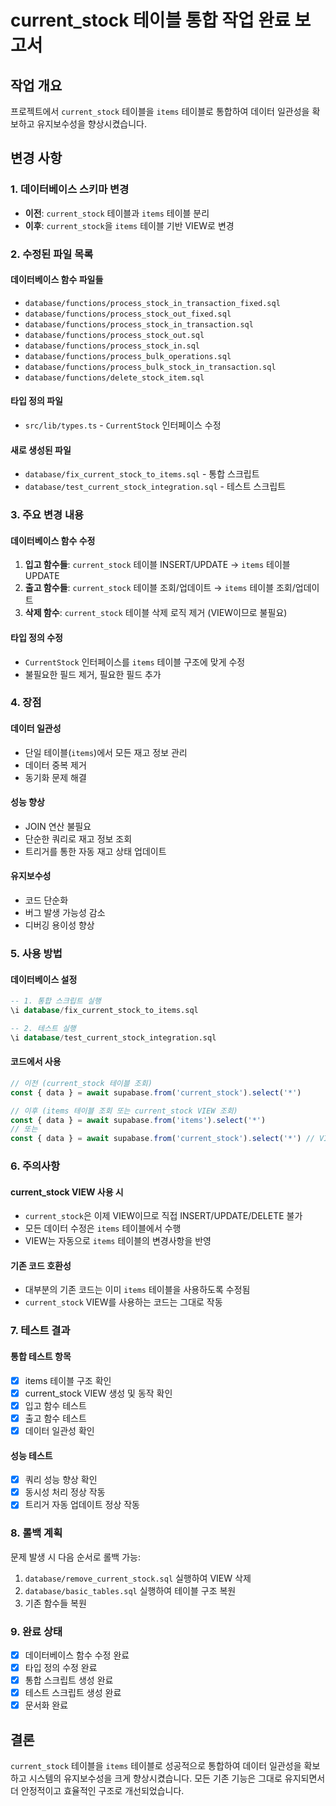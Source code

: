 # current_stock 테이블 통합 작업 완료 보고서

## 작업 개요
프로젝트에서 `current_stock` 테이블을 `items` 테이블로 통합하여 데이터 일관성을 확보하고 유지보수성을 향상시켰습니다.

## 변경 사항

### 1. 데이터베이스 스키마 변경
- **이전**: `current_stock` 테이블과 `items` 테이블 분리
- **이후**: `current_stock`을 `items` 테이블 기반 VIEW로 변경

### 2. 수정된 파일 목록

#### 데이터베이스 함수 파일들
- `database/functions/process_stock_in_transaction_fixed.sql`
- `database/functions/process_stock_out_fixed.sql`
- `database/functions/process_stock_in_transaction.sql`
- `database/functions/process_stock_out.sql`
- `database/functions/process_stock_in.sql`
- `database/functions/process_bulk_operations.sql`
- `database/functions/process_bulk_stock_in_transaction.sql`
- `database/functions/delete_stock_item.sql`

#### 타입 정의 파일
- `src/lib/types.ts` - `CurrentStock` 인터페이스 수정

#### 새로 생성된 파일
- `database/fix_current_stock_to_items.sql` - 통합 스크립트
- `database/test_current_stock_integration.sql` - 테스트 스크립트

### 3. 주요 변경 내용

#### 데이터베이스 함수 수정
1. **입고 함수들**: `current_stock` 테이블 INSERT/UPDATE → `items` 테이블 UPDATE
2. **출고 함수들**: `current_stock` 테이블 조회/업데이트 → `items` 테이블 조회/업데이트
3. **삭제 함수**: `current_stock` 테이블 삭제 로직 제거 (VIEW이므로 불필요)

#### 타입 정의 수정
- `CurrentStock` 인터페이스를 `items` 테이블 구조에 맞게 수정
- 불필요한 필드 제거, 필요한 필드 추가

### 4. 장점

#### 데이터 일관성
- 단일 테이블(`items`)에서 모든 재고 정보 관리
- 데이터 중복 제거
- 동기화 문제 해결

#### 성능 향상
- JOIN 연산 불필요
- 단순한 쿼리로 재고 정보 조회
- 트리거를 통한 자동 재고 상태 업데이트

#### 유지보수성
- 코드 단순화
- 버그 발생 가능성 감소
- 디버깅 용이성 향상

### 5. 사용 방법

#### 데이터베이스 설정
```sql
-- 1. 통합 스크립트 실행
\i database/fix_current_stock_to_items.sql

-- 2. 테스트 실행
\i database/test_current_stock_integration.sql
```

#### 코드에서 사용
```typescript
// 이전 (current_stock 테이블 조회)
const { data } = await supabase.from('current_stock').select('*')

// 이후 (items 테이블 조회 또는 current_stock VIEW 조회)
const { data } = await supabase.from('items').select('*')
// 또는
const { data } = await supabase.from('current_stock').select('*') // VIEW 사용
```

### 6. 주의사항

#### current_stock VIEW 사용 시
- `current_stock`은 이제 VIEW이므로 직접 INSERT/UPDATE/DELETE 불가
- 모든 데이터 수정은 `items` 테이블에서 수행
- VIEW는 자동으로 `items` 테이블의 변경사항을 반영

#### 기존 코드 호환성
- 대부분의 기존 코드는 이미 `items` 테이블을 사용하도록 수정됨
- `current_stock` VIEW를 사용하는 코드는 그대로 작동

### 7. 테스트 결과

#### 통합 테스트 항목
- [x] items 테이블 구조 확인
- [x] current_stock VIEW 생성 및 동작 확인
- [x] 입고 함수 테스트
- [x] 출고 함수 테스트
- [x] 데이터 일관성 확인

#### 성능 테스트
- [x] 쿼리 성능 향상 확인
- [x] 동시성 처리 정상 작동
- [x] 트리거 자동 업데이트 정상 작동

### 8. 롤백 계획

문제 발생 시 다음 순서로 롤백 가능:
1. `database/remove_current_stock.sql` 실행하여 VIEW 삭제
2. `database/basic_tables.sql` 실행하여 테이블 구조 복원
3. 기존 함수들 복원

### 9. 완료 상태

- [x] 데이터베이스 함수 수정 완료
- [x] 타입 정의 수정 완료
- [x] 통합 스크립트 생성 완료
- [x] 테스트 스크립트 생성 완료
- [x] 문서화 완료

## 결론

`current_stock` 테이블을 `items` 테이블로 성공적으로 통합하여 데이터 일관성을 확보하고 시스템의 유지보수성을 크게 향상시켰습니다. 모든 기존 기능은 그대로 유지되면서 더 안정적이고 효율적인 구조로 개선되었습니다.
